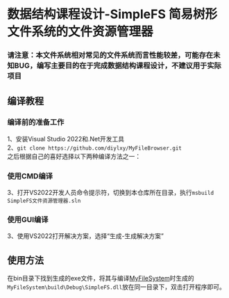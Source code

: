 # 数据结构课程设计-SimpleFS 简易树形文件系统的文件资源管理器
### 请注意：本文件系统相对常见的文件系统而言性能较差，可能存在未知BUG，编写主要目的在于完成数据结构课程设计，不建议用于实际项目
## 编译教程
### 编译前的准备工作
1、安装Visual Studio 2022和.Net开发工具  
2、`git clone https://github.com/diylxy/MyFileBrowser.git`  
之后根据自己的喜好选择以下两种编译方法之一：  
### 使用CMD编译
3、打开VS2022开发人员命令提示符，切换到本仓库所在目录，执行`msbuild SimpleFS文件资源管理器.sln`  
### 使用GUI编译
3、使用VS2022打开解决方案，选择“生成-生成解决方案”  
## 使用方法
在bin目录下找到生成的exe文件，将其与编译[MyFileSystem](https://github.com/diylxy/MyFileSystem)时生成的`MyFileSystem\build\Debug\SimpleFS.dll`放在同一目录下，双击打开程序即可。  
